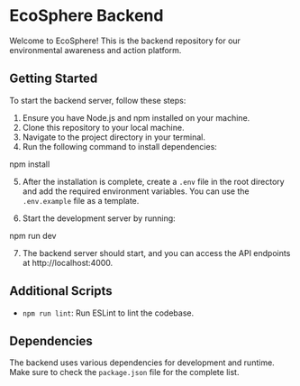 
# EcoSphere Backend

Welcome to EcoSphere! This is the backend repository for our environmental awareness and action platform.

## Getting Started

To start the backend server, follow these steps:

1. Ensure you have Node.js and npm installed on your machine.
2. Clone this repository to your local machine.
3. Navigate to the project directory in your terminal.
4. Run the following command to install dependencies:

npm install

5. After the installation is complete, create a `.env` file in the root directory and add the required environment variables. You can use the `.env.example` file as a template.

6. Start the development server by running:

npm run dev


7. The backend server should start, and you can access the API endpoints at http://localhost:4000.

## Additional Scripts

- `npm run lint`: Run ESLint to lint the codebase.

## Dependencies

The backend uses various dependencies for development and runtime. Make sure to check the `package.json` file for the complete list.
